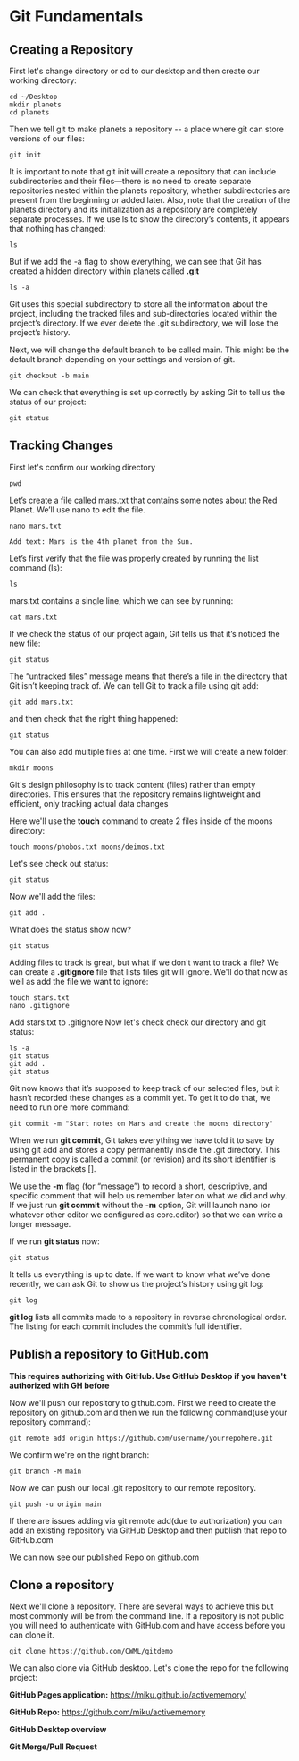 # **Git Fundamentals**

## Creating a Repository

First let's change directory or cd to our desktop and then create our working directory:

```
cd ~/Desktop
mkdir planets
cd planets
```
Then we tell git to make planets a repository -- a place where git can store versions of our files:

```
git init
```

It is important to note that git init will create a repository that can include subdirectories and their files—there is no need to create separate repositories nested within the planets repository, whether subdirectories are present from the beginning or added later. Also, note that the creation of the planets directory and its initialization as a repository are completely separate processes.
If we use ls to show the directory’s contents, it appears that nothing has changed:

```
ls
```
But if we add the -a flag to show everything, we can see that Git has created a hidden directory within planets called **.git**

``` 
ls -a
```

Git uses this special subdirectory to store all the information about the project, including the tracked files and sub-directories located within the project’s directory. If we ever delete the .git subdirectory, we will lose the project’s history.



Next, we will change the default branch to be called main. This might be the default branch depending on your settings and version of git. 
```
git checkout -b main
```
We can check that everything is set up correctly by asking Git to tell us the status of our project:

```
git status
```
## Tracking Changes

First let's confirm our working directory
```
pwd
```
Let’s create a file called mars.txt that contains some notes about the Red Planet. We’ll use nano to edit the file.
```
nano mars.txt
```
```
Add text: Mars is the 4th planet from the Sun.
```
Let’s first verify that the file was properly created by running the list command (ls):
```
ls
```
mars.txt contains a single line, which we can see by running:
```
cat mars.txt
```
If we check the status of our project again, Git tells us that it’s noticed the new file:

``` 
git status
```
The “untracked files” message means that there’s a file in the directory that Git isn’t keeping track of. We can tell Git to track a file using git add:
```
git add mars.txt
```
and then check that the right thing happened:
```
git status
```
You can also add multiple files at one time.  First we will create a new folder:
```
mkdir moons
```
Git's design philosophy is to track content (files) rather than empty directories. This ensures that the repository remains lightweight and efficient, only tracking actual data changes

Here we'll use the **touch** command to create 2 files inside of the moons directory:
```
touch moons/phobos.txt moons/deimos.txt 
```
Let's see check out status:
```
git status
```
Now we'll add the files:
```
git add .
```
What does the status show now?
```
git status
```
Adding files to track is great, but what if we don't want to track a file?  We can create a **.gitignore** file that lists files git will ignore.  We'll do that now as well as add the file we want to ignore:
```
touch stars.txt
nano .gitignore
```
Add stars.txt to .gitignore
Now let's check check our directory and git status:
```
ls -a
git status
git add .
git status
```

Git now knows that it’s supposed to keep track of our selected files, but it hasn’t recorded these changes as a commit yet. To get it to do that, we need to run one more command:
```
git commit -m "Start notes on Mars and create the moons directory"
```
When we run **git commit**, Git takes everything we have told it to save by using git add and stores a copy permanently inside the .git directory. 
This permanent copy is called a commit (or revision) and its short identifier is listed in the brackets []. 

We use the **-m** flag (for “message”) to record a short, descriptive, and specific comment that will help us remember later on what we did and why. If we just run **git commit** without the **-m** option, Git will launch nano (or whatever other editor we configured as core.editor) so that we can write a longer message.

If we run **git status** now:
```
git status
```
It tells us everything is up to date. If we want to know what we’ve done recently, we can ask Git to show us the project’s history using git log:
```
git log
```
**git log** lists all commits made to a repository in reverse chronological order. The listing for each commit includes the commit’s full identifier.

## Publish a repository to GitHub.com

**This requires authorizing with GitHub.  Use GitHub Desktop if you haven't authorized with GH before**

Now we'll push our repository to github.com.  First we need to create the repository on github.com and then we run the following command(use your repository command):
```
git remote add origin https://github.com/username/yourrepohere.git
```
We confirm we're on the right branch:
```
git branch -M main
```
Now we can push our local .git repository to our remote repository.
```
git push -u origin main
```

If there are issues adding via git remote add(due to authorization) you can add an existing repository via GitHub Desktop and then publish that repo to GitHub.com

We can now see our published Repo on github.com

## Clone a repository

Next we'll clone a repository.  There are several ways to achieve this but most commonly will be from the command line.  If a repository is not public you will need to authenticate with GitHub.com and have access before you can clone it.

```
git clone https://github.com/CWML/gitdemo
```

We can also clone via GitHub desktop.  Let's clone the repo for the following project:

**GitHub Pages application:**
https://miku.github.io/activememory/

**GitHub Repo:**
https://github.com/miku/activememory

**GitHub Desktop overview**

**Git Merge/Pull Request**